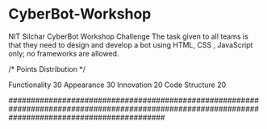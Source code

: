 # CyberBot-Workshop
NIT Silchar CyberBot Workshop Challenge
The task given to all teams is that they need to design and develop a bot using HTML, CSS , JavaScript only;
no frameworks are allowed.


/* Points Distribution  */

Functionality     30
Appearance        30
Innovation        20
Code Structure    20

###################################################################################################################################################
